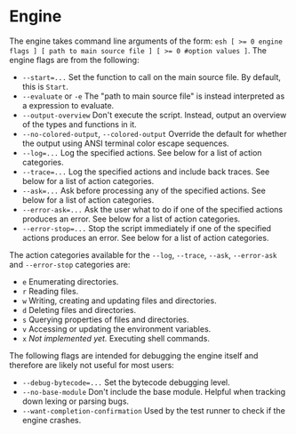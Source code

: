 # Engine

The engine takes command line arguments of the form: `esh [ >= 0 engine flags ] [ path to main source file ] [ >= 0 #option values ]`. The engine flags are from the following:

- `--start=...` Set the function to call on the main source file. By default, this is `Start`.
- `--evaluate` or `-e` The "path to main source file" is instead interpreted as a expression to evaluate.
- `--output-overview` Don't execute the script. Instead, output an overview of the types and functions in it.
- `--no-colored-output`, `--colored-output` Override the default for whether the output using ANSI terminal color escape sequences.
- `--log=...` Log the specified actions. See below for a list of action categories.
- `--trace=...` Log the specified actions and include back traces. See below for a list of action categories.
- `--ask=...` Ask before processing any of the specified actions. See below for a list of action categories.
- `--error-ask=...` Ask the user what to do if one of the specified actions produces an error. See below for a list of action categories.
- `--error-stop=...` Stop the script immediately if one of the specified actions produces an error. See below for a list of action categories.

The action categories available for the `--log`, `--trace`, `--ask`, `--error-ask` and `--error-stop` categories are:

- `e` Enumerating directories.
- `r` Reading files.
- `w` Writing, creating and updating files and directories.
- `d` Deleting files and directories.
- `s` Querying properties of files and directories.
- `v` Accessing or updating the environment variables.
- `x` *Not implemented yet.* Executing shell commands.

The following flags are intended for debugging the engine itself and therefore are likely not useful for most users:

- `--debug-bytecode=...` Set the bytecode debugging level.
- `--no-base-module` Don't include the base module. Helpful when tracking down lexing or parsing bugs.
- `--want-completion-confirmation` Used by the test runner to check if the engine crashes.
